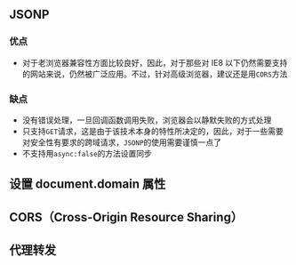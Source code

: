 ## JSONP

### 优点

- 对于老浏览器兼容性方面比较良好，因此，对于那些对 IE8 以下仍然需要支持的网站来说，仍然被广泛应用。不过，针对高级浏览器，建议还是用`CORS`方法

### 缺点

- 没有错误处理，一旦回调函数调用失败，浏览器会以静默失败的方式处理
- 只支持`GET`请求，这是由于该技术本身的特性所决定的，因此，对于一些需要对安全性有要求的跨域请求，`JSONP`的使用需要谨慎一点了
- 不支持用`async:false`的方法设置同步

## 设置 document.domain 属性

## CORS（Cross-Origin Resource Sharing）

## 代理转发
